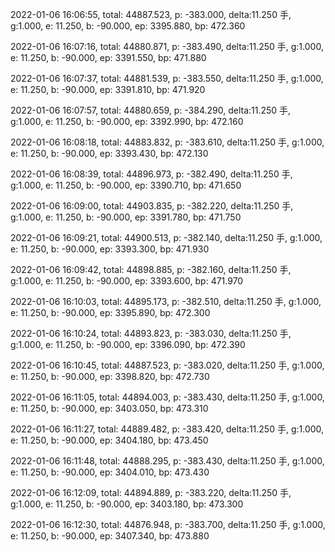 2022-01-06 16:06:55, total: 44887.523, p: -383.000, delta:11.250 手, g:1.000, e: 11.250, b: -90.000, ep: 3395.880, bp: 472.360

2022-01-06 16:07:16, total: 44880.871, p: -383.490, delta:11.250 手, g:1.000, e: 11.250, b: -90.000, ep: 3391.550, bp: 471.880

2022-01-06 16:07:37, total: 44881.539, p: -383.550, delta:11.250 手, g:1.000, e: 11.250, b: -90.000, ep: 3391.810, bp: 471.920

2022-01-06 16:07:57, total: 44880.659, p: -384.290, delta:11.250 手, g:1.000, e: 11.250, b: -90.000, ep: 3392.990, bp: 472.160

2022-01-06 16:08:18, total: 44883.832, p: -383.610, delta:11.250 手, g:1.000, e: 11.250, b: -90.000, ep: 3393.430, bp: 472.130

2022-01-06 16:08:39, total: 44896.973, p: -382.490, delta:11.250 手, g:1.000, e: 11.250, b: -90.000, ep: 3390.710, bp: 471.650

2022-01-06 16:09:00, total: 44903.835, p: -382.220, delta:11.250 手, g:1.000, e: 11.250, b: -90.000, ep: 3391.780, bp: 471.750

2022-01-06 16:09:21, total: 44900.513, p: -382.140, delta:11.250 手, g:1.000, e: 11.250, b: -90.000, ep: 3393.300, bp: 471.930

2022-01-06 16:09:42, total: 44898.885, p: -382.160, delta:11.250 手, g:1.000, e: 11.250, b: -90.000, ep: 3393.600, bp: 471.970

2022-01-06 16:10:03, total: 44895.173, p: -382.510, delta:11.250 手, g:1.000, e: 11.250, b: -90.000, ep: 3395.890, bp: 472.300

2022-01-06 16:10:24, total: 44893.823, p: -383.030, delta:11.250 手, g:1.000, e: 11.250, b: -90.000, ep: 3396.090, bp: 472.390

2022-01-06 16:10:45, total: 44887.523, p: -383.020, delta:11.250 手, g:1.000, e: 11.250, b: -90.000, ep: 3398.820, bp: 472.730

2022-01-06 16:11:05, total: 44894.003, p: -383.430, delta:11.250 手, g:1.000, e: 11.250, b: -90.000, ep: 3403.050, bp: 473.310

2022-01-06 16:11:27, total: 44889.482, p: -383.420, delta:11.250 手, g:1.000, e: 11.250, b: -90.000, ep: 3404.180, bp: 473.450

2022-01-06 16:11:48, total: 44888.295, p: -383.430, delta:11.250 手, g:1.000, e: 11.250, b: -90.000, ep: 3404.010, bp: 473.430

2022-01-06 16:12:09, total: 44894.889, p: -383.220, delta:11.250 手, g:1.000, e: 11.250, b: -90.000, ep: 3403.180, bp: 473.300

2022-01-06 16:12:30, total: 44876.948, p: -383.700, delta:11.250 手, g:1.000, e: 11.250, b: -90.000, ep: 3407.340, bp: 473.880